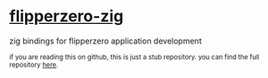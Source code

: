 # [flipperzero-zig](https://code.vance.land/vance/flipperzero-zig)

zig bindings for flipperzero application development

<small>if you are reading this on github, this is just a stub repository. you can find the full repository [here](https://code.vance.land/vance/flipperzero-zig).</small>